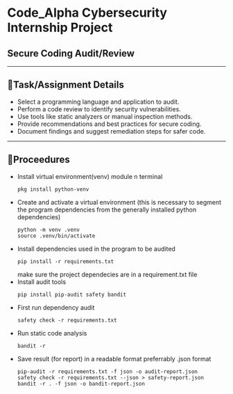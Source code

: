 # Code_Alpha Cybersecurity Internship Project
## Secure Coding Audit/Review

---

## 📌Task/Assignment Details
- Select a programming language and application to audit.
- Perform a code review to identify security vulnerabilities.
- Use tools like static analyzers or manual inspection methods.
- Provide recommendations and best practices for secure coding.
- Document findings and suggest remediation steps for safer code.

---

## 📌Proceedures
- Install virtual environment(venv) module n terminal
  ```
  pkg install python-venv
  ```
- Create and activate a virtual environment (this is necessary to segment the program dependencies from the generally installed python dependencies)
  ```
  python -m venv .venv
  source .venv/bin/activate
  ```
- Install dependencies used in the program to be audited
   ```
   pip install -r requirements.txt
   ```
   make sure the project dependecies are in a requirement.txt file
- Install audit tools
  ```
  pip install pip-audit safety bandit
  ```
- First run dependency audit
  ```
  safety check -r requirements.txt
  ```
- Run static code analysis
  ```
  bandit -r
  ```
- Save result (for report) in a readable format preferrably .json format
  ```
  pip-audit -r requirements.txt -f json -o audit-report.json
  safety check -r requirements.txt --json > safety-report.json
  bandit -r . -f json -o bandit-report.json
  ```
  
